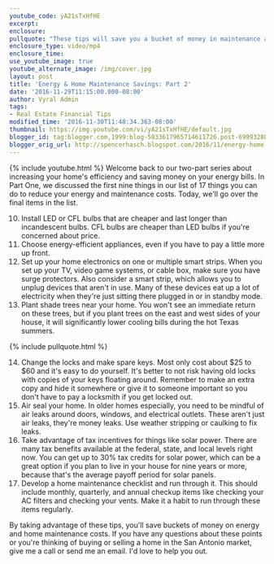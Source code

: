 ```yaml
---
youtube_code: yA21sTxHfHE
excerpt:
enclosure:
pullquote: "These tips will save you a bucket of money in maintenance and energy costs."
enclosure_type: video/mp4
enclosure_time:
use_youtube_image: true
youtube_alternate_image: /img/cover.jpg
layout: post
title: 'Energy & Home Maintenance Savings: Part 2'
date: '2016-11-29T11:15:00.000-08:00'
author: Vyral Admin
tags:
- Real Estate Financial Tips
modified_time: '2016-11-30T11:48:34.363-08:00'
thumbnail: https://img.youtube.com/vi/yA21sTxHfHE/default.jpg
blogger_id: tag:blogger.com,1999:blog-5833617965714611726.post-6999328823691747833
blogger_orig_url: http://spencerhasch.blogspot.com/2016/11/energy-home-maintenance-savings-part-2.html
---
```

{% include youtube.html %}
Welcome back to our two-part series about increasing your home's efficiency and saving money on your energy bills. In Part One, we discussed the first nine things in our list of 17 things you can do to reduce your energy and maintenance costs. Today, we'll go over the final items in the list.

10. Install LED or CFL bulbs that are cheaper and last longer than incandescent bulbs. CFL bulbs are cheaper than LED bulbs if you're concerned about price.
11. Choose energy-efficient appliances, even if you have to pay a little more up front.
12. Set up your home electronics on one or multiple smart strips. When you set up your TV, video game systems, or cable box, make sure you have surge protectors. Also consider a smart strip, which allows you to unplug devices that aren't in use. Many of these devices eat up a lot of electricity when they're just sitting there plugged in or in standby mode.
13. Plant shade trees near your home. You won't see an immediate return on these trees, but if you plant trees on the east and west sides of your house, it will significantly lower cooling bills during the hot Texas summers.

{% include pullquote.html %}

14. Change the locks and make spare keys. Most only cost about $25 to $60 and it's easy to do yourself. It's better to not risk having old locks with copies of your keys floating around.  Remember to make an extra copy and hide it somewhere or give it to someone important so you don't have to pay a locksmith if you get locked out.
15. Air seal your home. In older homes especially, you need to be mindful of air leaks around doors, windows, and electrical outlets. These aren't just air leaks, they're money leaks. Use weather stripping or caulking to fix leaks.
16. Take advantage of tax incentives for things like solar power. There are many tax benefits available at the federal, state, and local levels right now. You can get up to 30% tax credits for solar power, which can be a great option if you plan to live in your house for nine years or more, because that's the average payoff period for solar panels.
17. Develop a home maintenance checklist and run through it. This should include monthly, quarterly, and annual checkup items like checking your AC filters and checking your vents. Make it a habit to run through these items regularly.

By taking advantage of these tips, you'll save buckets of money on energy and home maintenance costs. If you have any questions about these points or you're thinking of buying or selling a home in the San Antonio market, give me a call or send me an email. I'd love to help you out.
